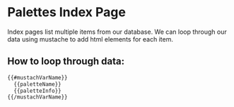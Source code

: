 # Palettes Index Page

Index pages list multiple items from our database. We can loop through our data using mustache to add html elements for each item. 

## How to loop through data:
```html
{{#mustachVarName}}
  {{paletteName}}
  {{paletteInfo}}
{{/mustachVarName}}
```

